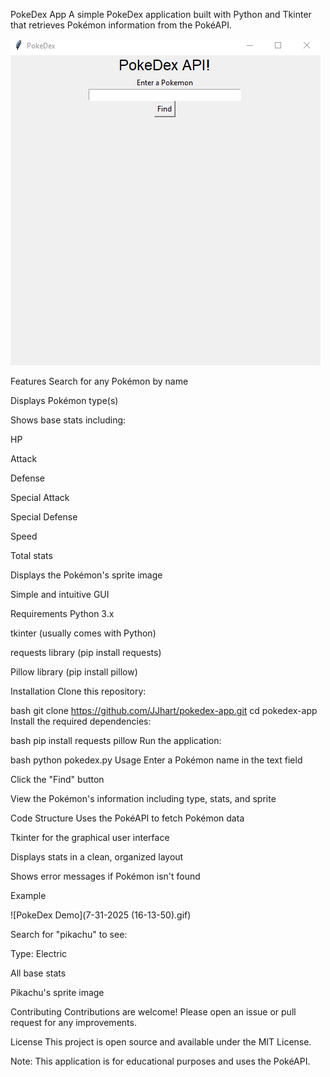 PokeDex App
A simple PokeDex application built with Python and Tkinter that retrieves Pokémon information from the PokéAPI.

![Default Pokémon Image](Poke.png)

Features
Search for any Pokémon by name

Displays Pokémon type(s)

Shows base stats including:

HP

Attack

Defense

Special Attack

Special Defense

Speed

Total stats

Displays the Pokémon's sprite image

Simple and intuitive GUI

Requirements
Python 3.x

tkinter (usually comes with Python)

requests library (pip install requests)

Pillow library (pip install pillow)

Installation
Clone this repository:

bash
git clone https://github.com/JJhart/pokedex-app.git
cd pokedex-app
Install the required dependencies:

bash
pip install requests pillow
Run the application:

bash
python pokedex.py
Usage
Enter a Pokémon name in the text field

Click the "Find" button

View the Pokémon's information including type, stats, and sprite

Code Structure
Uses the PokéAPI to fetch Pokémon data

Tkinter for the graphical user interface

Displays stats in a clean, organized layout

Shows error messages if Pokémon isn't found

Example

![PokeDex Demo](7-31-2025 (16-13-50).gif)

Search for "pikachu" to see:

Type: Electric

All base stats

Pikachu's sprite image

Contributing
Contributions are welcome! Please open an issue or pull request for any improvements.

License
This project is open source and available under the MIT License.

Note: This application is for educational purposes and uses the PokéAPI.
